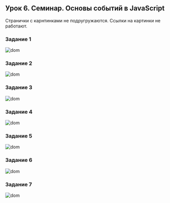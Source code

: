 ## Урок 6. Семинар. Основы событий в JavaScript

Cтранички с карнтинками не подругружаются. Ссылки на картинки не работают.

### Задание 1

<image src="img/Задание 1.png" alt="dom">

### Задание 2

<image src="img/Задание 2.png" alt="dom">

### Задание 3

<image src="img/Задание 3.png" alt="dom">

### Задание 4

<image src="img/Задание 4.png" alt="dom">

### Задание 5

<image src="img/Задание 5.png" alt="dom">

### Задание 6

<image src="img/Задание 6.png" alt="dom">

### Задание 7

<image src="img/Задание 7.png" alt="dom">